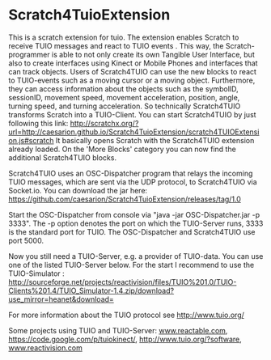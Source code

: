 # Scratch4TuioExtension
This is a scratch extension for tuio. The extension enables Scratch to receive TUIO messages and react to TUIO events . This way, the Scratch-programmer is able to not only create its own Tangible User Interface, but also to create interfaces using Kinect or Mobile Phones and interfaces that can track objects.
Users of Scratch4TUIO can use the new blocks to react to TUIO-events such as a moving cursor or a moving object. Furthermore, they can access information about the objects such as the symbolID, sessionID, movement speed, movement acceleration, position, angle, turning speed, and turning acceleration. So technically Scratch4TUIO transforms Scratch into a TUIO-Client. You can start Scratch4TUIO by just following this link: http://scratchx.org/?url=http://caesarion.github.io/Scratch4TuioExtension/scratch4TUIOExtension.js#scratch 
It basically opens Scratch with the Scratch4TUIO extension already loaded. On the 'More Blocks' category you can now find the additional Scratch4TUIO blocks.

Scratch4TUIO uses an OSC-Dispatcher program that relays the incoming TUIO messages, which are sent via the UDP protocol, to Scratch4TUIO via Socket.io. You can download the jar here: https://github.com/caesarion/Scratch4TuioExtension/releases/tag/1.0

Start the OSC-Dispatcher from console via "java -jar OSC-Dispatcher.jar -p 3333".
The -p option denotes the port on which the TUIO-Server runs, 3333 is the standard port for TUIO. The OSC-Dispatcher and Scratch4TUIO use port 5000. 

Now you still need a TUIO-Server, e.g. a provider of TUIO-data. You can use one of the listed TUIO-Server below. For the start I recommend to use the TUIO-Simulator : http://sourceforge.net/projects/reactivision/files/TUIO%201.0/TUIO-Clients%201.4/TUIO_Simulator-1.4.zip/download?use_mirror=heanet&download=

For more information about the TUIO protocol see http://www.tuio.org/

Some projects using TUIO and TUIO-Server:
www.reactable.com, https://code.google.com/p/tuiokinect/, http://www.tuio.org/?software, www.reactivision.com
